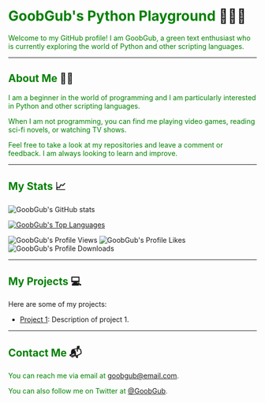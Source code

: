 # <span style="color:green">GoobGub's Python Playground</span> 🐍👨‍💻

<span style="color:green">Welcome to my GitHub profile! I am GoobGub, a green text enthusiast who is currently exploring the world of Python and other scripting languages.</span>

---

## <span style="color:green">About Me</span> 💁‍♂️

<span style="color:green">I am a beginner in the world of programming and I am particularly interested in Python and other scripting languages.</span>

<span style="color:green">When I am not programming, you can find me playing video games, reading sci-fi novels, or watching TV shows.</span>

<span style="color:green">Feel free to take a look at my repositories and leave a comment or feedback. I am always looking to learn and improve.</span>

---

## <span style="color:green">My Stats</span> 📈

![GoobGub's GitHub stats](https://github-readme-stats.vercel.app/api?username=GoobGub&show_icons=true&theme=react)

<span style="color:green">[![GoobGub's Top Languages](https://github-readme-stats.vercel.app/api/top-langs/?username=GoobGub&layout=compact&theme=react)](https://github.com/GoobGub)</span>

![GoobGub's Profile Views](https://komarev.com/ghpvc/?username=GoobGub&color=green)
![GoobGub's Profile Likes](https://img.shields.io/github/stars/GoobGub?affiliations=OWNER%2CCOLLABORATOR&color=green)
![GoobGub's Profile Downloads](https://img.shields.io/github/downloads/GoobGub/GoobGub/total?color=green)

---

## <span style="color:green">My Projects</span> 💻

Here are some of my projects:

- [Project 1](https://github.com/GoobGub/Tabaco-V2): Description of project 1.



---

## <span style="color:green">Contact Me</span> 📬

<span style="color:green">You can reach me via email at goobgub@email.com.</span>

<span style="color:green">You can also follow me on Twitter at [@GoobGub](https://twitter.com/GoobGub).</span>
